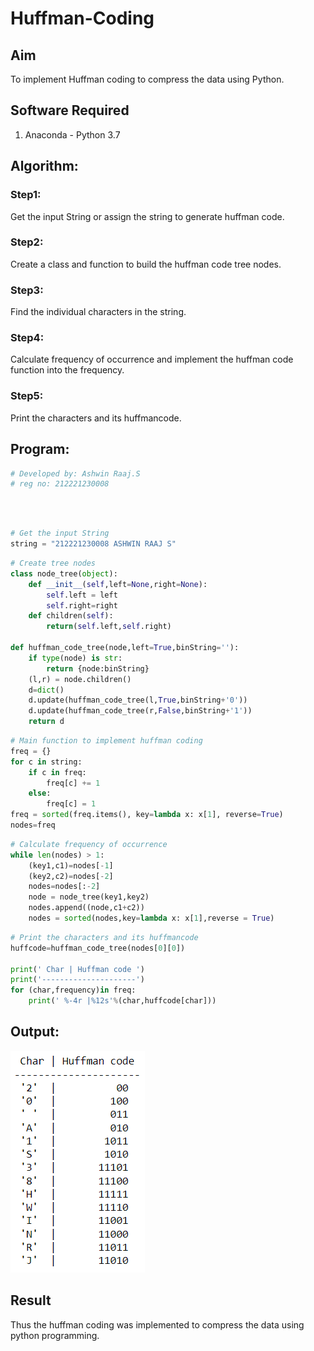 # Huffman-Coding

## Aim

To implement Huffman coding to compress the data using Python.

## Software Required

1. Anaconda - Python 3.7

## Algorithm:

### Step1:

Get the input String or assign the string to generate huffman code.
<br>

### Step2:

Create a class and function to build the huffman code tree nodes.
<br>

### Step3:

Find the individual characters in the string.
<br>

### Step4:

Calculate frequency of occurrence and implement the huffman code function into the frequency.
<br>

### Step5:

Print the characters and its huffmancode.
<br>

## Program:

```Python
# Developed by: Ashwin Raaj.S
# reg no: 212221230008
```

<br>
<br>

```python
# Get the input String
string = "212221230008 ASHWIN RAAJ S"
```

```python
# Create tree nodes
class node_tree(object):
    def __init__(self,left=None,right=None):
        self.left = left
        self.right=right
    def children(self):
        return(self.left,self.right)

def huffman_code_tree(node,left=True,binString=''):
    if type(node) is str:
        return {node:binString}
    (l,r) = node.children()
    d=dict()
    d.update(huffman_code_tree(l,True,binString+'0'))
    d.update(huffman_code_tree(r,False,binString+'1'))
    return d
```

```python
# Main function to implement huffman coding
freq = {}
for c in string:
    if c in freq:
        freq[c] += 1
    else:
        freq[c] = 1
freq = sorted(freq.items(), key=lambda x: x[1], reverse=True)
nodes=freq
```

```python
# Calculate frequency of occurrence
while len(nodes) > 1:
    (key1,c1)=nodes[-1]
    (key2,c2)=nodes[-2]
    nodes=nodes[:-2]
    node = node_tree(key1,key2)
    nodes.append((node,c1+c2))
    nodes = sorted(nodes,key=lambda x: x[1],reverse = True)
```

```python
# Print the characters and its huffmancode
huffcode=huffman_code_tree(nodes[0][0])

print(' Char | Huffman code ')
print('---------------------')
for (char,frequency)in freq:
    print(' %-4r |%12s'%(char,huffcode[char]))
```

## Output:

![](ss1.png)

## Result

Thus the huffman coding was implemented to compress the data using python programming.